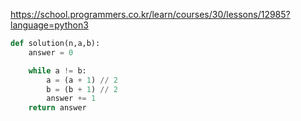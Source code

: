 https://school.programmers.co.kr/learn/courses/30/lessons/12985?language=python3

```python
def solution(n,a,b):
    answer = 0

    while a != b:
        a = (a + 1) // 2
        b = (b + 1) // 2
        answer += 1
    return answer
```
